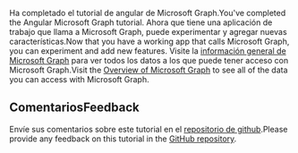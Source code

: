 <!-- markdownlint-disable MD002 MD041 -->

<span data-ttu-id="db1ed-101">Ha completado el tutorial de angular de Microsoft Graph.</span><span class="sxs-lookup"><span data-stu-id="db1ed-101">You've completed the Angular Microsoft Graph tutorial.</span></span> <span data-ttu-id="db1ed-102">Ahora que tiene una aplicación de trabajo que llama a Microsoft Graph, puede experimentar y agregar nuevas características.</span><span class="sxs-lookup"><span data-stu-id="db1ed-102">Now that you have a working app that calls Microsoft Graph, you can experiment and add new features.</span></span> <span data-ttu-id="db1ed-103">Visite la [información general de Microsoft Graph](/graph/overview) para ver todos los datos a los que puede tener acceso con Microsoft Graph.</span><span class="sxs-lookup"><span data-stu-id="db1ed-103">Visit the [Overview of Microsoft Graph](/graph/overview) to see all of the data you can access with Microsoft Graph.</span></span>

## <a name="feedback"></a><span data-ttu-id="db1ed-104">Comentarios</span><span class="sxs-lookup"><span data-stu-id="db1ed-104">Feedback</span></span>

<span data-ttu-id="db1ed-105">Envíe sus comentarios sobre este tutorial en el [repositorio de github](https://github.com/microsoftgraph/msgraph-training-angularspa).</span><span class="sxs-lookup"><span data-stu-id="db1ed-105">Please provide any feedback on this tutorial in the [GitHub repository](https://github.com/microsoftgraph/msgraph-training-angularspa).</span></span>
